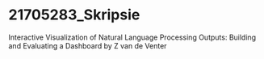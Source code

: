 # 21705283_Skripsie
Interactive Visualization of Natural Language Processing Outputs: Building and Evaluating a Dashboard by Z van de Venter
